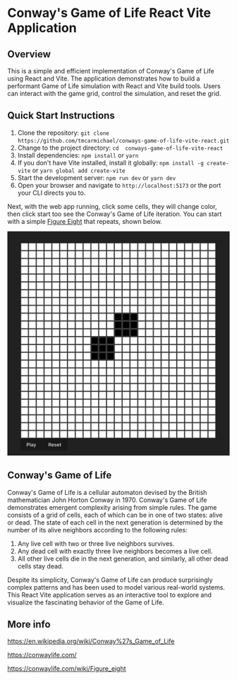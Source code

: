 # Conway's Game of Life React Vite Application

## Overview

This is a simple and efficient implementation of Conway's Game of Life using React and Vite. The application demonstrates how to build a performant Game of Life simulation with React and Vite build tools. Users can interact with the game grid, control the simulation, and reset the grid.

## Quick Start Instructions

1. Clone the repository: `git clone https://github.com/tmcarmichael/conways-game-of-life-vite-react.git`
2. Change to the project directory: `cd  conways-game-of-life-vite-react`
3. Install dependencies: `npm install` or `yarn`
4. If you don't have Vite installed, install it globally: `npm install -g create-vite` or `yarn global add create-vite`
5. Start the development server: `npm run dev` or `yarn dev`
6. Open your browser and navigate to `http://localhost:5173` or the port your CLI directs you to.

Next, with the web app running, click some cells, they will change color, then click start too see the Conway's Game of Life iteration. You can start with a simple [Figure Eight](https://conwaylife.com/wiki/Figure_eight) that repeats, shown below.

<p align="center">
  <img src="src/assets/ConwayGameOfLifeFigure8.png" alt="Conway's Game of Life Figure Eight">
</p>


## Conway's Game of Life

Conway's Game of Life is a cellular automaton devised by the British mathematician John Horton Conway in 1970. Conway's Game of Life demonstrates emergent complexity arising from simple rules. The game consists of a grid of cells, each of which can be in one of two states: alive or dead. The state of each cell in the next generation is determined by the number of its alive neighbors according to the following rules:

1. Any live cell with two or three live neighbors survives.
2. Any dead cell with exactly three live neighbors becomes a live cell.
3. All other live cells die in the next generation, and similarly, all other dead cells stay dead.

Despite its simplicity, Conway's Game of Life can produce surprisingly complex patterns and has been used to model various real-world systems. This React Vite application serves as an interactive tool to explore and visualize the fascinating behavior of the Game of Life.

## More info

https://en.wikipedia.org/wiki/Conway%27s_Game_of_Life

https://conwaylife.com/

https://conwaylife.com/wiki/Figure_eight